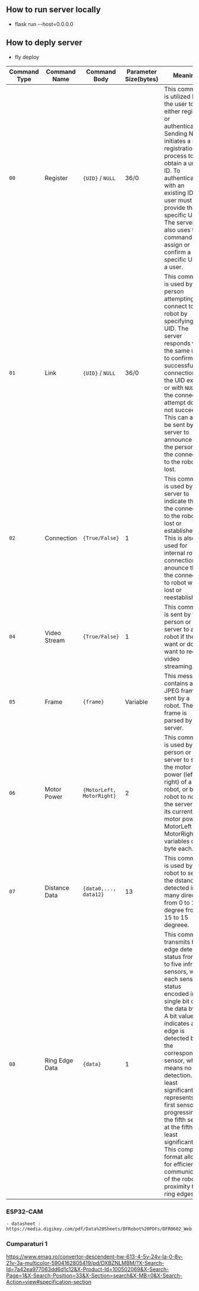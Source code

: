 ## How to run server locally
 - flask run --host=0.0.0.0 
## How to deply server
 - fly deploy


| Command Type | Command Name         | Command Body           | Parameter Size(bytes)      | Meaning                                                                                                                                                                         |
|-------|--------------|---------------------|------------------|---------------------------------------------------------------------------------------------------------------------------------------------------------------------------------|
| `00`  | Register     | `{UID}` / `NULL`    | 36/0             | This command is utilized by the user to either register or authenticate. Sending NULL initiates a new registration process to obtain a unique ID. To authenticate with an existing ID, the user must provide that specific UID. The server also uses this command to assign or confirm a specific UID to a user. |
| `01`  | Link         | `{UID}` / `NULL`    | 36/0             | This command is used by a person attempting to connect to a robot by specifying the UID. The server responds with the same `UID` to confirm a successful connection if the UID exists, or with `NULL` if the connection attempt does not succeed. This can also be sent by the server to announce to the person that the connection to the robot is lost. |
| `02`  | Connection  | `{True/False}`      | 1    | This command is used by the server to indicate that the connection to the robot is lost or established. This is also used for internal robot connection to anounce that the connection to robot was lost or reestablished.                                                                                                                                    |
| `04`  | Video Stream | `{True/False}`      | 1                | This command is sent by the person or server to a robot if they want or do not want to receive video streaming.                                                                                                                             |
| `05`  | Frame        | `{frame}`           | Variable    | This message contains a JPEG frame sent by a robot. The frame is parsed by the server.                                                                                                                                                  |
| `06`  | Motor Power  | `{MotorLeft, MotorRight}` | 2            | This command is used by a person or the server to set the motor power (left and right) of a robot, or by the robot to notify the server of its current motor power. MotorLeft and MotorRight are variables of 1 byte each.                   |
| `07`  | Distance Data  | `{data0,..., data12}` | 13            | This command is used by the robot to send the dstances detected in many direction from 0 to 180 degree from 15 to 15 degreee. |
| `08`  | Ring Edge Data  | `{data}` | 1            | This command transmits the edge detection status from up to five infrared sensors, with each sensor's status encoded into a single bit of the data byte. A bit value of 1 indicates an edge is detected by the corresponding sensor, while 0 means no detection. The least significant bit represents the first sensor, progressing to the fifth sensor at the fifth least significant bit. This compact format allows for efficient communication of the robot's proximity to ring edges. |


### ESP32-CAM
    - datasheet : https://media.digikey.com/pdf/Data%20Sheets/DFRobot%20PDFs/DFR0602_Web.pdf
    

### Cumparaturi 1

https://www.emag.ro/convertor-descendent-hw-613-4-5v-24v-la-0-8v-21v-3a-multicolor-5904162805419/pd/DXBZNLMBM/?X-Search-Id=7a42ea977063dd6d1c12&X-Product-Id=100502069&X-Search-Page=1&X-Search-Position=33&X-Section=search&X-MB=0&X-Search-Action=view#specification-section



